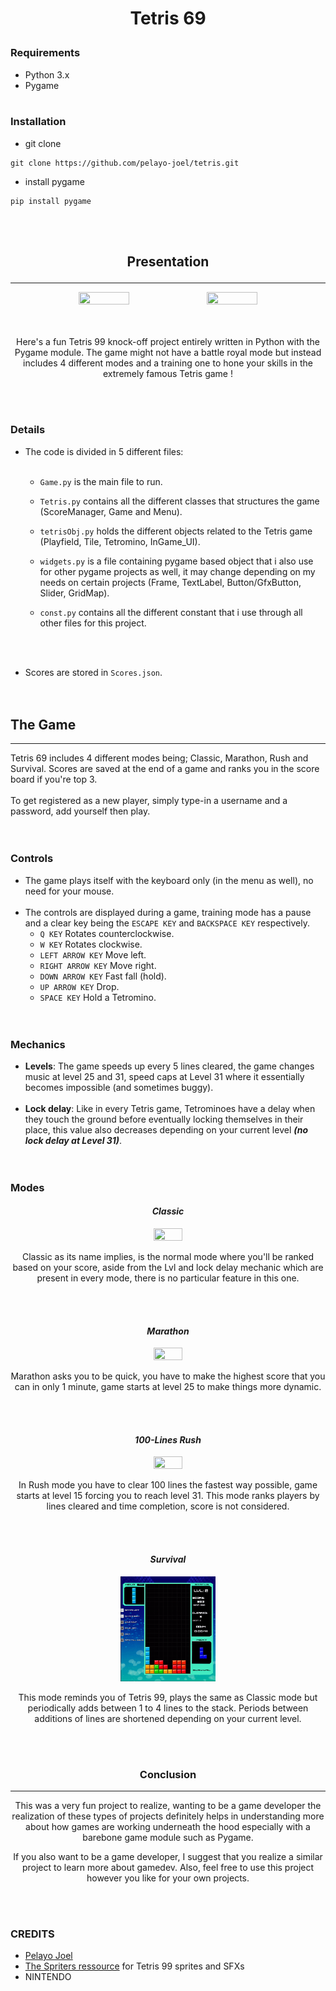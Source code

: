 # <p align="center">**Tetris 69**</p>



### __Requirements__


- Python 3.x
- Pygame
<br></br>


### Installation

- git clone
```
git clone https://github.com/pelayo-joel/tetris.git
```


- install pygame
```
pip install pygame
```

<br></br>


## <p align="center">**Presentation**</p>
---
<div align="center"><img src="images-src/Tetris69-menu.gif"  width="40%" height="20%">
<img src="images-src/Tetris69-presentation.gif"  width="40%" height="20%"></div>
<br></br>

<p align="center">Here's a fun Tetris 99 knock-off project entirely written in Python with the Pygame module. The game might not have a battle royal mode but instead includes 4 different modes and a training one to hone your skills in the extremely famous Tetris game !</p>
<br></br>


### **Details**
- The code is divided in 5 different files:
<br></br>

    - ``Game.py`` is the main file to run.

    - ``Tetris.py`` contains all the different classes that structures the game (ScoreManager, Game and Menu).


    - ``tetrisObj.py``  holds the different objects related to the Tetris game (Playfield, Tile, Tetromino, InGame_UI).

    - ``widgets.py`` is a file containing pygame based object that i also use for other pygame projects as well, it may change depending on my needs on certain projects (Frame, TextLabel, Button/GfxButton, Slider, GridMap).

    - ``const.py`` contains all the different constant that i use through all other files for this project.

<br></br>

- Scores are stored in ``Scores.json``. \
<br></br>


## **The Game**
---
Tetris 69 includes 4 different modes being; Classic, Marathon, Rush and Survival. Scores are saved at the end of a game and ranks you in the score board if you're top 3.<br></br>
 To get registered as a new player, simply type-in a username and a password, add yourself then play.\
 <br></br>


### Controls

- The game plays itself with the keyboard only (in the menu as well), no need for your mouse.<br></br>
- The controls are displayed during a game, training mode has a pause and a clear key being the ``ESCAPE KEY`` and ``BACKSPACE KEY`` respectively.
    - ``Q KEY`` Rotates counterclockwise.
    - ``W KEY`` Rotates clockwise.
    - ``LEFT ARROW KEY`` Move left.
    - ``RIGHT ARROW KEY`` Move right.
    - ``DOWN ARROW KEY`` Fast fall (hold).
    - ``UP ARROW KEY`` Drop.
    - ``SPACE KEY`` Hold a Tetromino.\
<br></br>


### Mechanics
- **Levels**: The game speeds up every 5 lines cleared, the game changes music at level 25 and 31, speed caps at Level 31 where it essentially becomes impossible (and sometimes buggy). <br></br>
- **Lock delay**: Like in every Tetris game, Tetrominoes have a delay when they touch the ground before eventually locking themselves in their place, this value also decreases depending on your current level ***(no lock delay at Level 31)***. \
<br></br>


### **Modes** 

#### <p align="center">***Classic***</p>

<p align="center"><img src="images-src/Tetris69-classic.gif" width="30%" height="20%"></p> 
<p align="center">Classic as its name implies, is the normal mode where you'll be ranked based on your score, aside from the Lvl and lock delay mechanic which are present in every mode, there is no particular feature in this one.</p>
<br></br>


#### <p align="center">***Marathon***</p>

<p align="center"><img src="images-src/Tetris69-marathon.gif" width="30%" height="20%"></p> 
<p align="center">Marathon asks you to be quick, you have to make the highest score that you can in only 1 minute, game starts at level 25 to make things more dynamic.</p>
<br></br>


#### <p align="center">***100-Lines Rush***</p>

<p align="center"><img src="images-src/Tetris69-rush.gif" width="30%" height="20%"></p> 
<p align="center">In Rush mode you have to clear 100 lines the fastest way possible, game starts at level 15 forcing you to reach level 31. This mode ranks players by lines cleared and time completion, score is not considered.</p>
<br></br>


#### <p align="center">***Survival***</p>

<p align="center"><img src="images-src/Tetris69-survival.gif" width="30%" height="20%"></p> 
<p align="center">This mode reminds you of Tetris 99, plays the same as Classic mode but periodically adds between 1 to 4 lines to the stack. Periods between additions of lines are shortened depending on your current level.</p>
<br></br>



### <p align="center">**Conclusion**</p>
---
<p align="center">This was a very fun project to realize, wanting to be a game developer the realization of these types of projects definitely helps in understanding more about how games are working underneath the hood especially with a barebone game module such as Pygame.</p>
<p align="center">If you also want to be a game developer, I suggest that you realize a similar project to learn more about gamedev. Also, feel free to use this project however you like for your own projects.</p>
<br></br>


### **CREDITS** 

- [Pelayo Joel](https://github.com/pelayo-joel)
- [The Spriters ressource](https://www.spriters-resource.com/) for Tetris 99 sprites and SFXs
- NINTENDO
